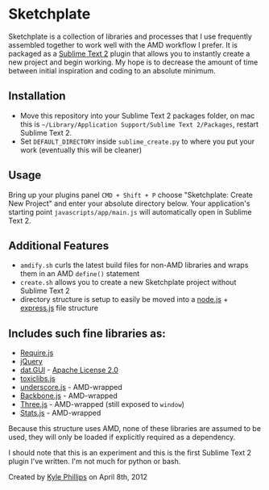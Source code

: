 # Sketchplate
Sketchplate is a collection of libraries and processes that I use frequently assembled together to work well with the AMD workflow I prefer. It is packaged as a [Sublime Text 2](http://sublimetext.com) plugin that allows you to instantly create a new project and begin working. My hope is to decrease the amount of time between initial inspiration and coding to an absolute minimum.


## Installation
* Move this repository into your Sublime Text 2 packages folder, on mac this is `~/Library/Application Support/Sublime Text 2/Packages`, restart Sublime Text 2.
* Set `DEFAULT_DIRECTORY` inside `sublime_create.py` to where you put your work (eventually this will be cleaner)

## Usage
Bring up your plugins panel `CMD + Shift + P` choose "Sketchplate: Create New Project" and enter your absolute directory below. Your application's starting point `javascripts/app/main.js` will automatically open in Sublime Text 2.


## Additional Features
* `amdify.sh` curls the latest build files for non-AMD libraries and wraps them in an AMD `define()` statement
* `create.sh` allows you to create a new Sketchplate project without Sublime Text 2
* directory structure is setup to easily be moved into a [node.js](http://nodejs.org) + [express.js](http://expressjs.com) file structure


## Includes such fine libraries as:
* [Require.js](http://requirejs.org)
* [jQuery](http://jquery.com)
* [dat.GUI](http://code.google.com/p/dat-gui/) - [Apache License 2.0](http://www.apache.org/licenses/LICENSE-2.0)
* [toxiclibs.js](http://haptic-data.com/toxiclibsjs)
* [underscore.js](http://documentcloud.github.com/underscore/) - AMD-wrapped
* [Backbone.js](http://documentcloud.github.com/backbone/) - AMD-wrapped
* [Three.js](http://mrdoob.github.com/three.js/) - AMD-wrapped (still exposed to `window`)
* [Stats.js](http://github.com/mrdoob/stats.js/) - AMD-wrapped

Because this structure uses AMD, none of these libraries are assumed to be used, they will only be loaded if explicitly required as a dependency.


I should note that this is an experiment and this is the first Sublime Text 2 plugin I've written. I'm not much for python or bash.

Created by [Kyle Phillips](http://haptic-data.com) on April 8th, 2012